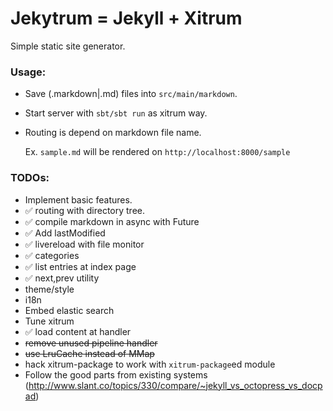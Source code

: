 # Jekytrum = Jekyll + Xitrum

Simple static site generator.

### Usage:

  * Save (.markdown|.md) files into `src/main/markdown`.
  * Start server with `sbt/sbt run` as xitrum way.
  * Routing is depend on markdown file name.

    Ex. `sample.md` will be rendered on `http://localhost:8000/sample`


### TODOs:

  * Implement basic features.
   * :white_check_mark: routing with directory tree.
   * :white_check_mark: compile markdown in async with Future
   * :white_check_mark: Add lastModified
   * :white_check_mark: livereload with file monitor
   * :white_check_mark: categories
   * :white_check_mark: list entries at index page
   * :white_check_mark: next,prev utility
   * theme/style
   * i18n
   * Embed elastic search
  * Tune xitrum
   * :white_check_mark: load content at handler
   * ~~remove unused pipeline handler~~
   * ~~use LruCache instead of MMap~~
   * hack xitrum-package to work with `xitrum-package`ed module
  * Follow the good parts from existing systems
    (http://www.slant.co/topics/330/compare/~jekyll_vs_octopress_vs_docpad)
